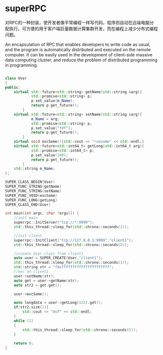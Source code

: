 # superRPC

对RPC的一种封装，使开发者像平常编程一样写代码，程序则自动在远端电脑分配执行。可方便的用于客户端巨量数据计算集群开发，而在编程上减少分布式编程问题。

An encapsulation of RPC that enables developers to write code as usual, and the program is automatically distributed and executed on the remote computer. It can be easily used in the development of client-side massive data computing cluster, and reduce the problem of distributed programming in programming.

``` cpp

class User
{
public:
	virtual std::future<std::string> getName(std::string &arg){
            std::promise<std::string> p; 
            p.set_value(m_Name); 
            return p.get_future();
        }
	virtual std::future<std::string> setName(std::string &arg){
            m_Name = arg; 
            std::promise<std::string> p; 
            p.set_value("fdf"); 
            return p.get_future();
        }
	virtual void excSome(){std::cout << "runsome" << std::endl;}
	virtual std::future<std::int64_t> getLong(std::int64_t arg){
            std::promise<std::int64_t> p; 
            p.set_value(100); 
            return p.get_future();
        }
	std::string m_Name;
};

SUPER_CLASS_BEGIN(User)
SUPER_FUNC_STRING(getName)
SUPER_FUNC_STRING(setName)
SUPER_FUNC_VOID(excSome)
SUPER_FUNC_LONG(getLong)
SUPER_CLASS_END(User)

int main(int argc, char *argv[]) {
	//init main 
	superrpc::InitServer("tcp://*:9999");
	std::this_thread::sleep_for(std::chrono::seconds(2));

	//init client
	superrpc::InitClient("tcp://127.0.0.1:9999","client1");
	std::this_thread::sleep_for(std::chrono::seconds(2));

	//create User class from client1
	auto user = SUPER_CREATE(User,"client1");
	std::this_thread::sleep_for(std::chrono::seconds(1));
	std::string str = "fdsffffffffffffffffffffff";
	//exc on client1
	user->setName(str);
	auto get = user->getName(str);
	auto str2 = get.get();

	user->excSome();

	auto longdata = user->getLong(123).get();
	if(str2.size()){
		std::cout << "dsf" << std::endl;
	}
	while (1)
	{
		std::this_thread::sleep_for(std::chrono::seconds(5));
	}
	
	return 0;
}


``` 
